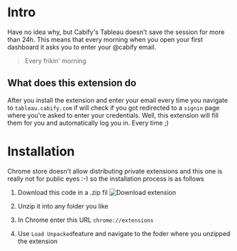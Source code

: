 # Intro
Have no idea why, but Cabify's Tableau doesn't save the session for more than 24h. This means that every morning when you open your first dashboard it asks you to enter your @cabify email.

> Every frikin' morning

## What does this extension do

After you install the extension and enter your email every time you navigate to `tableau.cabify.com` if will check if you got redirected to a `signin` page where you're asked to enter your credentials. Well, this extension will fill them for you and automatically log you in. Every time ;)


# Installation

Chrome store doesn't allow distributing private extensions and this one is really not for public eyes :-) so the installation process is as follows

1. Download this code in a .zip fil
![Download extension](./github-assets/download-extension.gif)

2. Unzip it into any folder you like

3. In Chrome enter this URL `chrome://extensions`

4. Use `Load Unpacked`feature and navigate to the foder where you unzipped the extension

